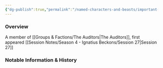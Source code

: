 ```yaml
---
{"dg-publish":true,"permalink":"/named-characters-and-beasts/important-characters/the-auditors/the-gold-dragon-2/","tags":["NPC","Important"],"updated":"2025-05-27T13:33:00.000+01:00"}
---
```



### Overview
A member of [[Groups & Factions/The Auditors\|The Auditors]], first appeared [[Session Notes/Season 4 - Ignatius Beckons/Session 27\|Session 27]]

### Notable Information & History 
